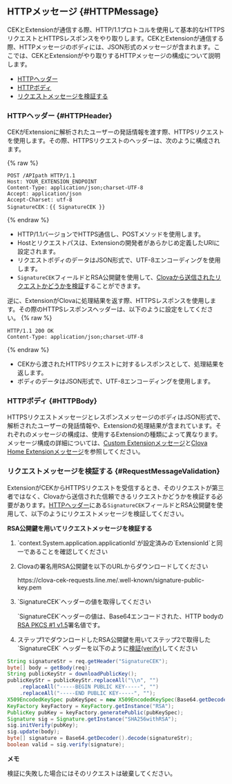 ## HTTPメッセージ {#HTTPMessage}
CEKとExtensionが通信する際、HTTP/1.1プロトコルを使用して基本的なHTTPSリクエストとHTTPSレスポンスをやり取りします。CEKとExtensionが通信する際、HTTPメッセージのボディには、JSON形式のメッセージが含まれます。ここでは、CEKとExtensionがやり取りするHTTPメッセージの構成について説明します。

* [HTTPヘッダー](#HTTPHeader)
* [HTTPボディ](#HTTPBody)
* [リクエストメッセージを検証する](#RequestMessageValidation)

### HTTPヘッダー {#HTTPHeader}
CEKがExtensionに解析されたユーザーの発話情報を渡す際、HTTPSリクエストを使用します。その際、HTTPSリクエストのヘッダーは、次のように構成されます。

{% raw %}

```
POST /APIpath HTTP/1.1
Host: YOUR_EXTENSION_ENDPOINT
Content-Type: application/json;charset-UTF-8
Accept: application/json
Accept-Charset: utf-8
SignatureCEK：{{ SignatureCEK }}
```
{% endraw %}

* HTTP/1.1バージョンでHTTPS通信し、POSTメソッドを使用します。
* Hostとリクエストパスは、Extensionの開発者があらかじめ定義したURIに設定されます。
* リクエストボディのデータはJSON形式で、UTF-8エンコーディングを使用します。
* `SignatureCEK`フィールドとRSA公開鍵を使用して、[Clovaから送信されたリクエストかどうかを検証](#RequestMessageValidation)することができます。

逆に、ExtensionがClovaに処理結果を返す際、HTTPSレスポンスを使用します。その際のHTTPSレスポンスヘッダーは、以下のように設定をしてください。
{% raw %}
```
HTTP/1.1 200 OK
Content-Type: application/json;charset-UTF-8
```
{% endraw %}
* CEKから渡されたHTTPSリクエストに対するレスポンスとして、処理結果を返します。
* ボディのデータはJSON形式で、UTF-8エンコーディングを使用します。

### HTTPボディ {#HTTPBody}
HTTPSリクエストメッセージとレスポンスメッセージのボディはJSON形式で、解析されたユーザーの発話情報や、Extensionの処理結果が含まれています。それぞれのメッセージの構成は、使用するExtensionの種類によって異なります。メッセージ構成の詳細については、[Custom Extensionメッセージ](#CustomExtMessage)と[Clova Home Extensionメッセージ](#ClovaHomeExtMessage)を参照してください。

### リクエストメッセージを検証する {#RequestMessageValidation}
ExtensionがCEKからHTTPSリクエストを受信するとき、そのリクエストが第三者ではなく、Clovaから送信された信頼できるリクエストかどうかを検証する必要があります。[HTTPヘッダー](#HTTPHeader)にある`SignatureCEK`フィールドとRSA公開鍵を使用して、以下のようにリクエストメッセージを検証してください。

**RSA公開鍵を用いてリクエストメッセージを検証する**
<ol>
<li><p>`context.System.application.applicationId`が設定済みの`ExtensionId`と同一であることを確認してください</p></li>
<li><p>Clovaの署名用RSA公開鍵を以下のURLからダウンロードしてください</p>
<p>https://clova-cek-requests.line.me/.well-known/signature-public-key.pem</p></li>
<li><p>`SignatureCEK`ヘッダーの値を取得してください</p>
<p>`SignatureCEK`ヘッダーの値は、Base64エンコードされた、HTTP bodyの<a href="https://tools.ietf.org/html/rfc3447" target="_blank">RSA PKCS #1 v1.5</a>署名値です。</p></li>
<li>ステップ1でダウンロードしたRSA公開鍵を用いてステップ2で取得した`SignatureCEK` ヘッダーを以下のように<a href="https://tools.ietf.org/html/rfc3447#section-5.2" target="_blank">検証(verify)</a>してください</li>
</ol>

```java
String signatureStr = req.getHeader("SignatureCEK");
byte[] body = getBody(req);
String publicKeyStr = downloadPublicKey();
publicKeyStr = publicKeyStr.replaceAll("\\n", "")
    .replaceAll("-----BEGIN PUBLIC KEY-----", "")
    .replaceAll("-----END PUBLIC KEY-----", "");
X509EncodedKeySpec pubKeySpec = new X509EncodedKeySpec(Base64.getDecoder().decode(publicKeyStr));
KeyFactory keyFactory = KeyFactory.getInstance("RSA");
PublicKey pubKey = keyFactory.generatePublic(pubKeySpec);
Signature sig = Signature.getInstance("SHA256withRSA");
sig.initVerify(pubKey);
sig.update(body);
byte[] signature = Base64.getDecoder().decode(signatureStr);
boolean valid = sig.verify(signature);
```

<div class="note">
  <p><strong>メモ</strong></p>
  <p>検証に失敗した場合にはそのリクエストは破棄してください。</p>
</div>
